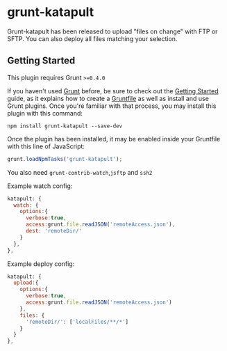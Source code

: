 # grunt-katapult

Grunt-katapult has been released to upload "files on change" with FTP or SFTP. You can also deploy all files matching your selection.

## Getting Started
This plugin requires Grunt `>=0.4.0`

If you haven't used [Grunt](http://gruntjs.com/) before, be sure to check out the [Getting Started](http://gruntjs.com/getting-started) guide, as it explains how to create a [Gruntfile](http://gruntjs.com/sample-gruntfile) as well as install and use Grunt plugins. Once you're familiar with that process, you may install this plugin with this command:

```shell
npm install grunt-katapult --save-dev
```

Once the plugin has been installed, it may be enabled inside your Gruntfile with this line of JavaScript:

```js
grunt.loadNpmTasks('grunt-katapult');
```
You also need `grunt-contrib-watch`,`jsftp` and `ssh2`

Example watch config:
```js
katapult: {
  watch: {
    options:{
      verbose:true,
      access:grunt.file.readJSON('remoteAccess.json'),
      dest: 'remoteDir/'
    }
  },
},
```

Example deploy config:
```js
katapult: {
  upload:{
    options:{
      verbose:true,
      access:grunt.file.readJSON('remoteAccess.json')
    },
    files: {
      'remoteDir/': ['localFiles/**/*']
    }
  }
},
```
